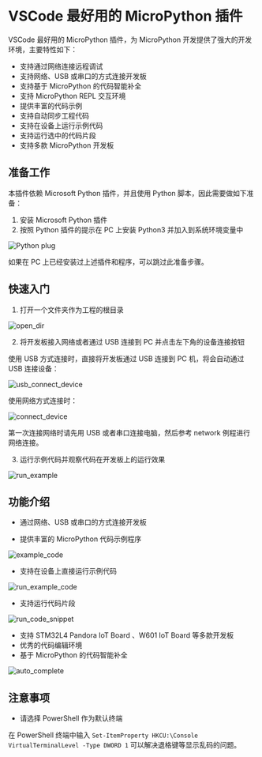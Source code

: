 # VSCode 最好用的 MicroPython 插件

VSCode 最好用的 MicroPython 插件，为 MicroPython 开发提供了强大的开发环境，主要特性如下：

- 支持通过网络连接远程调试
- 支持网络、USB 或串口的方式连接开发板
- 支持基于 MicroPython 的代码智能补全
- 支持 MicroPython REPL 交互环境
- 提供丰富的代码示例
- 支持自动同步工程代码
- 支持在设备上运行示例代码
- 支持运行选中的代码片段
- 支持多款 MicroPython 开发板

## 准备工作

本插件依赖 Microsoft Python 插件，并且使用 Python 脚本，因此需要做如下准备：

1. 安装 Microsoft Python 插件
2. 按照 Python 插件的提示在 PC 上安装 Python3 并加入到系统环境变量中

![Python plug](assets/install_python_plug.png)

如果在 PC 上已经安装过上述插件和程序，可以跳过此准备步骤。

## 快速入门

1. 打开一个文件夹作为工程的根目录

![open_dir](assets/open_dir.gif)

2. 将开发板接入网络或者通过 USB 连接到 PC 并点击左下角的设备连接按钮

使用 USB 方式连接时，直接将开发板通过 USB 连接到 PC 机，将会自动通过 USB 连接设备：

![usb_connect_device](assets/usb_connect.gif)

使用网络方式连接时：

![connect_device](assets/connect_device.gif)

第一次连接网络时请先用 USB 或者串口连接电脑，然后参考 network 例程进行网络连接。

3. 运行示例代码并观察代码在开发板上的运行效果

![run_example](assets/run_example.gif)

## 功能介绍

- 通过网络、USB 或串口的方式连接开发板

- 提供丰富的 MicroPython 代码示例程序

![example_code](assets/example_code.png)

- 支持在设备上直接运行示例代码

![run_example_code](assets/run_example_code.png)

- 支持运行代码片段

![run_code_snippet](assets/run_code_snippet.gif)

- 支持 STM32L4 Pandora IoT Board 、W601 IoT Board 等多款开发板
- 优秀的代码编辑环境
- 基于 MicroPython 的代码智能补全

![auto_complete](assets/auto_complete.gif)

## 注意事项

- 请选择 PowerShell 作为默认终端

在 PowerShell 终端中输入 `Set-ItemProperty HKCU:\Console VirtualTerminalLevel -Type DWORD 1` 可以解决退格键等显示乱码的问题。

